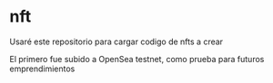 # nft

Usaré este repositorio para cargar codigo de nfts a crear

El primero fue subido a OpenSea testnet, como prueba para futuros emprendimientos
